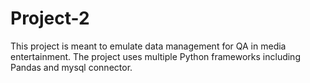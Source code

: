 # Project-2
This project is meant to emulate data management for QA in media entertainment. The project uses multiple Python frameworks including Pandas and mysql connector.

